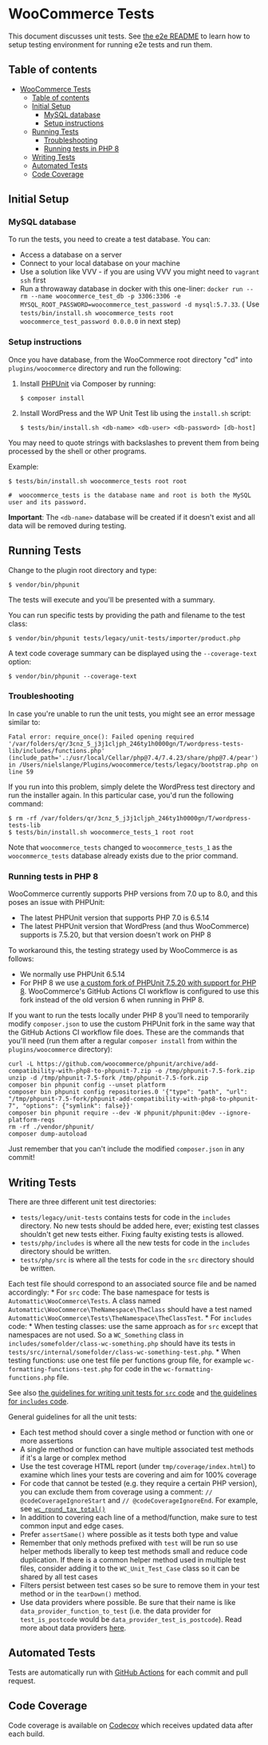 # WooCommerce Tests

This document discusses unit tests. See [the e2e README](https://github.com/woocommerce/woocommerce/blob/trunk/plugins/woocommerce/tests/e2e/README.md) to learn how to setup testing environment for running e2e tests and run them.

## Table of contents

- [WooCommerce Tests](#woocommerce-tests)
  - [Table of contents](#table-of-contents)
  - [Initial Setup](#initial-setup)
    - [MySQL database](#mysql-database)
    - [Setup instructions](#setup-instructions)
  - [Running Tests](#running-tests)
    - [Troubleshooting](#troubleshooting)
    - [Running tests in PHP 8](#running-tests-in-php-8)
  - [Writing Tests](#writing-tests)
  - [Automated Tests](#automated-tests)
  - [Code Coverage](#code-coverage)


## Initial Setup

### MySQL database

To run the tests, you need to create a test database. You can:
- Access a database on a server
- Connect to your local database on your machine
- Use a solution like VVV - if you are using VVV you might need to `vagrant ssh` first
- Run a throwaway database in docker with this one-liner: `docker run --rm --name woocommerce_test_db -p 3306:3306 -e MYSQL_ROOT_PASSWORD=woocommerce_test_password -d mysql:5.7.33`. ( Use `tests/bin/install.sh woocommerce_tests root woocommerce_test_password 0.0.0.0` in next step)

### Setup instructions

Once you have database, from the WooCommerce root directory "cd" into `plugins/woocommerce` directory and run the following:

1. Install [PHPUnit](http://phpunit.de/) via Composer by running:
    ```
    $ composer install
    ```

2. Install WordPress and the WP Unit Test lib using the `install.sh` script:
    ```
    $ tests/bin/install.sh <db-name> <db-user> <db-password> [db-host]
    ```

You may need to quote strings with backslashes to prevent them from being processed by the shell or other programs.

Example:

    $ tests/bin/install.sh woocommerce_tests root root

    #  woocommerce_tests is the database name and root is both the MySQL user and its password.

**Important**: The `<db-name>` database will be created if it doesn't exist and all data will be removed during testing.

## Running Tests

Change to the plugin root directory and type:

    $ vendor/bin/phpunit

The tests will execute and you'll be presented with a summary.

You can run specific tests by providing the path and filename to the test class:

    $ vendor/bin/phpunit tests/legacy/unit-tests/importer/product.php

A text code coverage summary can be displayed using the `--coverage-text` option:

    $ vendor/bin/phpunit --coverage-text

### Troubleshooting

In case you're unable to run the unit tests, you might see an error message similar to:

```
Fatal error: require_once(): Failed opening required '/var/folders/qr/3cnz_5_j3j1cljph_246ty1h0000gn/T/wordpress-tests-lib/includes/functions.php' (include_path='.:/usr/local/Cellar/php@7.4/7.4.23/share/php@7.4/pear') in /Users/nielslange/Plugins/woocommerce/tests/legacy/bootstrap.php on line 59
```

If you run into this problem, simply delete the WordPress test directory and run the installer again. In this particular case, you'd run the following command:

```
$ rm -rf /var/folders/qr/3cnz_5_j3j1cljph_246ty1h0000gn/T/wordpress-tests-lib
$ tests/bin/install.sh woocommerce_tests_1 root root
```

Note that `woocommerce_tests` changed to `woocommerce_tests_1` as the `woocommerce_tests` database already exists due to the prior command.

### Running tests in PHP 8

WooCommerce currently supports PHP versions from 7.0 up to 8.0, and this poses an issue with PHPUnit:

* The latest PHPUnit version that supports PHP 7.0 is 6.5.14
* The latest PHPUnit version that WordPress (and thus WooCommerce) supports is 7.5.20, but that version doesn't work on PHP 8

To workaround this, the testing strategy used by WooCommerce is as follows:

* We normally use PHPUnit 6.5.14
* For PHP 8 we use [a custom fork of PHPUnit 7.5.20 with support for PHP 8](https://github.com/woocommerce/phpunit/pull/1). WooCommerce's GitHub Actions CI workflow is configured to use this fork instead of the old version 6 when running in PHP 8.

If you want to run the tests locally under PHP 8 you'll need to temporarily modify `composer.json` to use the custom PHPUnit fork in the same way that the GitHub Actions CI workflow file does. These are the commands that you'll need (run them after a regular `composer install` from within the `plugins/woocommerce` directory):

```shell
curl -L https://github.com/woocommerce/phpunit/archive/add-compatibility-with-php8-to-phpunit-7.zip -o /tmp/phpunit-7.5-fork.zip
unzip -d /tmp/phpunit-7.5-fork /tmp/phpunit-7.5-fork.zip
composer bin phpunit config --unset platform
composer bin phpunit config repositories.0 '{"type": "path", "url": "/tmp/phpunit-7.5-fork/phpunit-add-compatibility-with-php8-to-phpunit-7", "options": {"symlink": false}}'
composer bin phpunit require --dev -W phpunit/phpunit:@dev --ignore-platform-reqs
rm -rf ./vendor/phpunit/
composer dump-autoload
```

Just remember that you can't include the modified `composer.json` in any commit!

## Writing Tests

There are three different unit test directories:

- `tests/legacy/unit-tests` contains tests for code in the `includes` directory. No new tests should be added here, ever; existing test classes shouldn't get new tests either. Fixing faulty existing tests is allowed.
- `tests/php/includes` is where all the new tests for code in the `includes` directory should be written.
- `tests/php/src` is where all the tests for code in the `src` directory should be written.

Each test file should correspond to an associated source file and be named accordingly:
    * For `src` code: The base namespace for tests is `Automattic\WooCommerce\Tests`. A class named `Automattic\WooCommerce\TheNamespace\TheClass` should have a test named `Automattic\WooCommerce\Tests\TheNamespace\TheClassTest`.
    * For `includes` code:
        * When testing classes: use the same approach as for `src` except that namespaces are not used. So a `WC_Something` class in `includes/somefolder/class-wc-something.php` should have its tests in `tests/src/internal/somefolder/class-wc-something-test.php`.
        * When testing functions: use one test file per functions group file, for example `wc-formatting-functions-test.php` for code in the `wc-formatting-functions.php` file.


See also [the guidelines for writing unit tests for `src` code](https://github.com/woocommerce/woocommerce/tree/trunk/plugins/woocommerce/src/README.md#writing-unit-tests) and [the guidelines for `includes` code](https://github.com/woocommerce/woocommerce/tree/trunk/plugins/woocommerce/includes/README.md#writing-unit-tests).

General guidelines for all the unit tests:

* Each test method should cover a single method or function with one or more assertions
* A single method or function can have multiple associated test methods if it's a large or complex method
* Use the test coverage HTML report (under `tmp/coverage/index.html`) to examine which lines your tests are covering and aim for 100% coverage
* For code that cannot be tested (e.g. they require a certain PHP version), you can exclude them from coverage using a comment: `// @codeCoverageIgnoreStart` and `// @codeCoverageIgnoreEnd`. For example, see [`wc_round_tax_total()`](https://github.com/woocommerce/woocommerce/blob/35f83867736713955fa2c4f463a024578bb88795/includes/wc-formatting-functions.php#L208-L219)
* In addition to covering each line of a method/function, make sure to test common input and edge cases.
* Prefer `assertSame()` where possible as it tests both type and value
* Remember that only methods prefixed with `test` will be run so use helper methods liberally to keep test methods small and reduce code duplication. If there is a common helper method used in multiple test files, consider adding it to the `WC_Unit_Test_Case` class so it can be shared by all test cases
* Filters persist between test cases so be sure to remove them in your test method or in the `tearDown()` method.
* Use data providers where possible. Be sure that their name is like `data_provider_function_to_test` (i.e. the data provider for `test_is_postcode` would be `data_provider_test_is_postcode`). Read more about data providers [here](https://phpunit.de/manual/current/en/writing-tests-for-phpunit.html#writing-tests-for-phpunit.data-providers).

## Automated Tests

Tests are automatically run with [GitHub Actions](https://github.com/woocommerce/woocommerce/actions/workflows/ci.yml) for each commit and pull request.

## Code Coverage

Code coverage is available on [Codecov](https://codecov.io/gh/woocommerce/woocommerce/) which receives updated data after each build.
